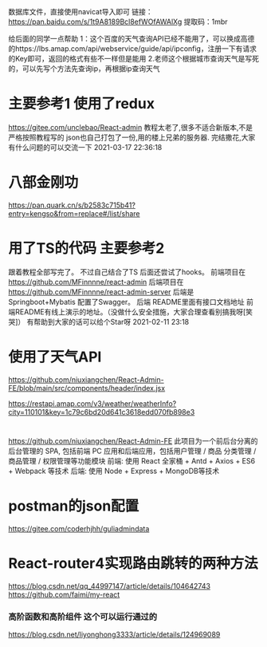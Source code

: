 数据库文件，直接使用navicat导入即可 
链接：https://pan.baidu.com/s/1t9A8189Bcl8efWOfAWAlXg 
提取码：1mbr

给后面的同学一点帮助 1：这个百度的天气查询API已经不能用了，可以换成高德的https://lbs.amap.com/api/webservice/guide/api/ipconfig，注册一下有请求的Key即可，返回的格式有些不一样但是能用 2.老师这个根据城市查询天气是写死的，可以先写个方法先查询ip，再根据ip查询天气


# 主要参考1 使用了redux
https://gitee.com/unclebao/React-admin
教程太老了,很多不适合新版本,不是严格按照教程写的
json也自己打包了一份,用的楼上兄弟的服务器.
完结撒花,大家有什么问题的可以交流一下
2021-03-17 22:36:18




# 八部金刚功
https://pan.quark.cn/s/b2583c715b41?entry=kengso&from=replace#/list/share

# 用了TS的代码 主要参考2
跟着教程全部写完了。 不过自己结合了TS  后面还尝试了hooks。
前端项目在 https://github.com/MFinnnne/react-admin
后端项目在 https://github.com/MFinnnne/react-admin-server
后端是Springboot+Mybatis 配置了Swagger。
后端 README里面有接口文档地址  前端README有线上演示的地址。（没做什么安全措施，大家合理查看别搞我呀[笑哭]）
有帮助到大家的话可以给个Star呀
2021-02-11 23:18

# 使用了天气API
https://github.com/niuxiangchen/React-Admin-FE/blob/main/src/components/header/index.jsx

https://restapi.amap.com/v3/weather/weatherInfo?city=110101&key=1c79c6bd20d641c3618edd070fb898e3


# 
https://github.com/niuxiangchen/React-Admin-FE
此项目为一个前后台分离的后台管理的 SPA, 包括前端 PC 应用和后端应用，包括用户管理 / 商品 分类管理 / 商品管理 / 权限管理等功能模块
前端: 使用 React 全家桶 + Antd + Axios + ES6 + Webpack 等技术
后端: 使用 Node + Express + MongoDB等技术

# postman的json配置
https://gitee.com/coderhjhh/guliadmindata

# React-router4实现路由跳转的两种方法
https://blog.csdn.net/qq_44997147/article/details/104642743
https://github.com/faimi/my-react

### 高阶函数和高阶组件 这个可以运行通过的
https://blog.csdn.net/liyonghong3333/article/details/124969089